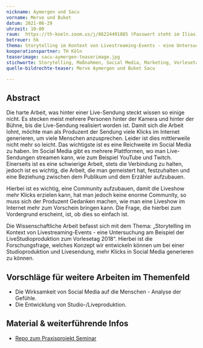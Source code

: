 ```yaml
---
nickname: Aymergen und Sacu
vorname: Merve und Buket
datum: 2021-06-29
uhrzeit: 10-00
raum:  https://th-koeln.zoom.us/j/86224491085 (Passwort steht im Ilias) Präsentation
betreuer: hk
thema: Storytelling im Kontext von Livestreaming-Events - eine Untersuchung am Beispiel der Studio-/Liveproduktion zum Vorlesetag 2018
kooperationspartner: TH Köln
teaserimage: sacu-aymergen-teaserimage.jpg
stichworte: Storytelling, Maßnahmen, Social Media, Marketing, Vorlesetag 2018, Live-Sendung, Studioproduktion, Streams, zwischenmenschliche Beziehungen
quelle-bildrechte-teaser: Merve Aymergen und Buket Sacu

---
```


## Abstract

Die harte Arbeit, was hinter einer Live-Sendung steckt wissen so einige nicht.
Es stecken meist mehrere Personen hinter der Kamera und hinter der Bühne, bis
die Live-Sendung realisiert worden ist. Damit sich die Arbeit lohnt, möchte man
als Produzent der Sendung viele Klicks im Internet generieren, um viele
Menschen anzusprechen. Leider ist dies mittlerweile nicht mehr so leicht. Das
wichtigste ist es eine Reichweite im Social Media zu haben. Im Social Media
gibt es mehrere Plattformen, wo man Live-Sendungen streamen kann, wie zum
Beispiel YouTube und Twitch. Einerseits ist es eine schwierige Arbeit, stets die
Verbindung zu halten, jedoch ist es wichtig, die Arbeit, die man gemeistert hat,
festzuhalten und eine Beziehung zwischen dem Publikum und dem Erzähler aufzubauen.

Hierbei ist es wichtig, eine Community aufzubauen, damit die Liveshow mehr
Klicks erzielen kann, hat man jedoch keine enorme Community, so muss sich
der Produzent Gedanken machen, wie man eine Liveshow im Internet mehr zum
Vorschein bringen kann. Die Frage, die hierbei zum Vordergrund erscheint, ist,
ob dies so einfach ist.

Die Wissenschaftliche Arbeit befasst sich mit dem Thema: „Storytelling im
Kontext von Livestreaming-Events - eine Untersuchung am Beispiel der LiveStudioproduktion zum Vorlesetag 2018“. Hierbei ist die Forschungsfrage,
welches Konzept wir entwickeln können um bei einer Studioproduktion und
Livesendung, mehr Klicks in Social Media generieren zu können.


## Vorschläge für weitere Arbeiten im Themenfeld

- Die Wirksamkeit von Social Media auf die Menschen - Analyse der Gefühle.
- Die Entwicklung von Studio-/Liveproduktion.

## Material & weiterführende Infos

- [Repo zum Praxisprojekt Seminar](https://https://github.com/Merciii/Praxisprojekt-2021)

